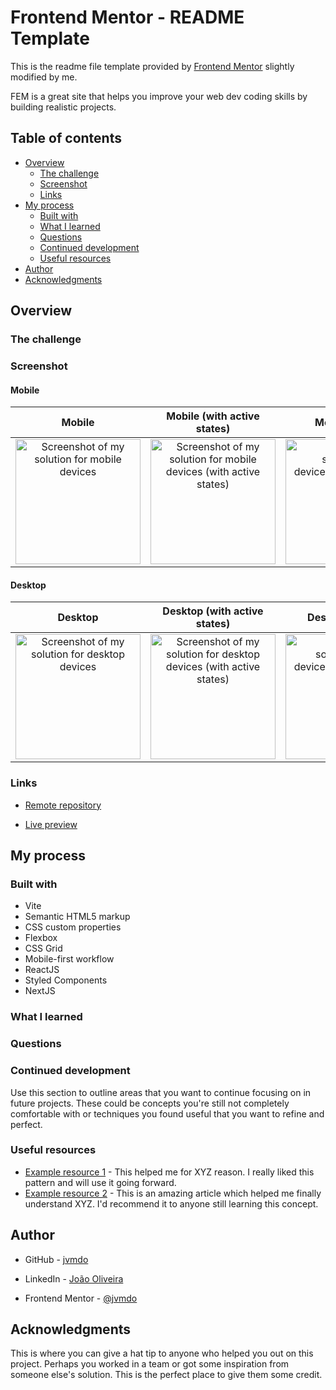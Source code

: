 # Frontend Mentor - README Template

This is the readme file template provided by
[Frontend Mentor](https://www.frontendmentor.io/) slightly modified by me.

FEM is a great site that helps you improve your web dev coding skills by building realistic projects. 

## Table of contents

- [Overview](#overview)
  - [The challenge](#the-challenge)
  - [Screenshot](#screenshot)
  - [Links](#links)
- [My process](#my-process)
  - [Built with](#built-with)
  - [What I learned](#what-i-learned)
  - [Questions](#questions)
  - [Continued development](#continued-development)
  - [Useful resources](#useful-resources)
- [Author](#author)
- [Acknowledgments](#acknowledgments)


## Overview

### The challenge


### Screenshot

#### Mobile
| Mobile      | Mobile (with active states) | Mobile (something)     |
| :----:        |    :----:   |          ---: |
| <img src="screenshots/mobile.jpeg" alt="Screenshot of my solution for mobile devices" width=200>      | <img src="screenshots/mobile.jpeg" alt="Screenshot of my solution for mobile devices (with active states)" width=200>       | <img src="screenshots/mobile.jpeg" alt="Screenshot of my solution for mobile devices (with something more)" width=200>   |


#### Desktop
| Desktop      | Desktop (with active states) | Desktop (something)     |
| :----:        |    :----:   |          ---: |
| <img src="screenshots/desktop.jpeg" alt="Screenshot of my solution for desktop devices" width=200>      | <img src="screenshots/desktop.jpeg" alt="Screenshot of my solution for desktop devices (with active states)" width=200>       | <img src="screenshots/desktop.jpeg" alt="Screenshot of my solution for desktop devices (with something more)" width=200>   |


### Links

- [Remote repository]()

- [Live preview]()


## My process

### Built with

- Vite
- Semantic HTML5 markup
- CSS custom properties
- Flexbox
- CSS Grid
- Mobile-first workflow
- ReactJS
- Styled Components
- NextJS


### What I learned


### Questions


### Continued development

Use this section to outline areas that you want to continue focusing on in future projects. These could be concepts you're still not completely comfortable with or techniques you found useful that you want to refine and perfect.


### Useful resources

- [Example resource 1](https://www.example.com) - This helped me for XYZ reason. I really liked this pattern and will use it going forward.
- [Example resource 2](https://www.example.com) - This is an amazing article which helped me finally understand XYZ. I'd recommend it to anyone still learning this concept.


## Author

- GitHub - [jvmdo](https://github.com/jvmdo)

- LinkedIn - [João Oliveira](https://br.linkedin.com/)

- Frontend Mentor - [@jvmdo](https://www.frontendmentor.io/profile/jvmdo)


## Acknowledgments

This is where you can give a hat tip to anyone who helped you out on this project. Perhaps you worked in a team or got some inspiration from someone else's solution. This is the perfect place to give them some credit.
